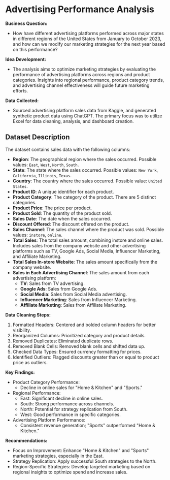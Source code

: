   # Advertising Performance Analysis #

**Business Question:**  
- How have different advertising platforms performed across major states in different regions of the United States from January to October 2023, and how can we modify our marketing strategies for the next year based on this performance?

**Idea Development:**  
- The analysis aims to optimize marketing strategies by evaluating the performance of advertising platforms across regions and product categories. Insights into regional performance, product category trends, and advertising channel effectiveness will guide future marketing efforts.

**Data Collected:**  
- Sourced advertising platform sales data from Kaggle, and generated synthetic product data using ChatGPT. The primary focus was to utilize Excel for data cleaning, analysis, and dashboard creation.

## Dataset Description
The dataset contains sales data with the following columns:

- **Region**: The geographical region where the sales occurred. Possible values: `East`, `West`, `North`, `South`.
- **State**: The state where the sales occurred. Possible values: `New York`, `California`, `Illinois`, `Texas`.
- **Country**: The country where the sales occurred. Possible value: `United States`.
- **Product ID**: A unique identifier for each product.
- **Product Category**: The category of the product. There are 5 distinct categories.
- **Product Price**: The price per product.
- **Product Sold**: The quantity of the product sold.
- **Sales Date**: The date when the sales occurred.
- **Discount Offered**: The discount offered on the product.
- **Sales Channel**: The sales channel where the product was sold. Possible values: `instore`, `online`.
- **Total Sales**: The total sales amount, combining instore and online sales. Includes sales from the company website and other advertising platforms such as TV, Google Ads, Social Media, Influencer Marketing, and Affiliate Marketing.
- **Total Sales In-store Website**: The sales amount specifically from the company website.
- **Sales in Each Advertising Channel**: The sales amount from each advertising platform:
  - **TV**: Sales from TV advertising.
  - **Google Ads**: Sales from Google Ads.
  - **Social Media**: Sales from Social Media advertising.
  - **Influencer Marketing**: Sales from Influencer Marketing.
  - **Affiliate Marketing**: Sales from Affiliate Marketing.

**Data Cleaning Steps:**  
1. Formatted Headers: Centered and bolded column headers for better visibility.
2. Reorganized Columns: Prioritized category and product details.
3. Removed Duplicates: Eliminated duplicate rows.
4. Removed Blank Cells: Removed blank cells and shifted data up.
5. Checked Data Types: Ensured currency formatting for prices.
6. Identified Outliers: Flagged discounts greater than or equal to product price as outliers.

**Key Findings:**  
- Product Category Performance:
  - Decline in online sales for "Home & Kitchen" and "Sports."
- Regional Performance:
  - East: Significant decline in online sales.
  - South: Strong performance across channels.
  - North: Potential for strategy replication from South.
  - West: Good performance in specific categories.
- Advertising Platform Performance:
  - Consistent revenue generation; "Sports" outperformed "Home & Kitchen."

**Recommendations:**  
- Focus on Improvement: Enhance "Home & Kitchen" and "Sports" marketing strategies, especially in the East.
- Strategy Replication: Apply successful South strategies to the North.
- Region-Specific Strategies: Develop targeted marketing based on regional insights to optimize spend and increase sales.

